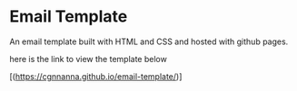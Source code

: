 # Email Template

An email template built with HTML and CSS and hosted with github pages.

here is the link to view the template below

[(<https://cgnnanna.github.io/email-template/>)]
